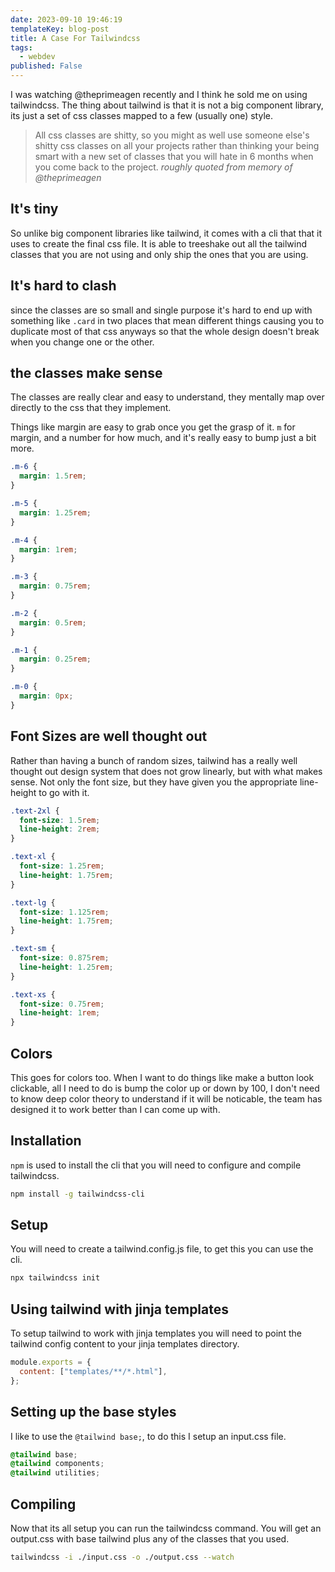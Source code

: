 ```yaml
---
date: 2023-09-10 19:46:19
templateKey: blog-post
title: A Case For Tailwindcss
tags:
  - webdev
published: False
---
```


I was watching @theprimeagen recently and I think he sold me on using
tailwindcss. The thing about tailwind is that it is not a big component
library, its just a set of css classes mapped to a few (usually one) style.

> All css classes are shitty, so you might as well use someone else's shitty
> css classes on all your projects rather than thinking your being smart with a
> new set of classes that you will hate in 6 months when you come back to the
> project. _roughly quoted from memory of @theprimeagen_

## It's tiny

So unlike big component libraries like tailwind, it comes with a cli that that
it uses to create the final css file. It is able to treeshake out all the
tailwind classes that you are not using and only ship the ones that you are
using.

## It's hard to clash

since the classes are so small and single purpose it's hard to end up with
something like `.card` in two places that mean different things causing you to
duplicate most of that css anyways so that the whole design doesn't break when
you change one or the other.

## the classes make sense

The classes are really clear and easy to understand, they mentally map over
directly to the css that they implement.

Things like margin are easy to grab once you get the grasp of it. `m` for
margin, and a number for how much, and it's really easy to bump just a bit
more.

```css
.m-6 {
  margin: 1.5rem;
}

.m-5 {
  margin: 1.25rem;
}

.m-4 {
  margin: 1rem;
}

.m-3 {
  margin: 0.75rem;
}

.m-2 {
  margin: 0.5rem;
}

.m-1 {
  margin: 0.25rem;
}

.m-0 {
  margin: 0px;
}
```

## Font Sizes are well thought out

Rather than having a bunch of random sizes, tailwind has a really well thought
out design system that does not grow linearly, but with what makes sense. Not
only the font size, but they have given you the appropriate line-height to go
with it.

```css
.text-2xl {
  font-size: 1.5rem;
  line-height: 2rem;
}

.text-xl {
  font-size: 1.25rem;
  line-height: 1.75rem;
}

.text-lg {
  font-size: 1.125rem;
  line-height: 1.75rem;
}

.text-sm {
  font-size: 0.875rem;
  line-height: 1.25rem;
}

.text-xs {
  font-size: 0.75rem;
  line-height: 1rem;
}
```

## Colors

This goes for colors too. When I want to do things like make a button look
clickable, all I need to do is bump the color up or down by 100, I don't need
to know deep color theory to understand if it will be noticable, the team has
designed it to work better than I can come up with.

## Installation

`npm` is used to install the cli that you will need to configure and compile tailwindcss.

```sh
npm install -g tailwindcss-cli
```

## Setup

You will need to create a tailwind.config.js file, to get this you can use the cli.

```sh
npx tailwindcss init
```

## Using tailwind with jinja templates

To setup tailwind to work with jinja templates you will need to point the
tailwind config content to your jinja templates directory.

```js
module.exports = {
  content: ["templates/**/*.html"],
};
```

## Setting up the base styles

I like to use the `@tailwind base;`, to do this I setup an input.css file.

```css
@tailwind base;
@tailwind components;
@tailwind utilities;
```

## Compiling

Now that its all setup you can run the tailwindcss command. You will get an
output.css with base tailwind plus any of the classes that you used.

```sh
tailwindcss -i ./input.css -o ./output.css --watch
```
